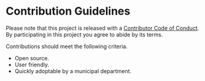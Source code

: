 # Contribution Guidelines

Please note that this project is released with a
[Contributor Code of Conduct](code-of-conduct.md). By participating in this
project you agree to abide by its terms.

Contributions should meet the following criteria.

- Open source.
- User friendly.
- Quickly adoptable by a municipal department.
